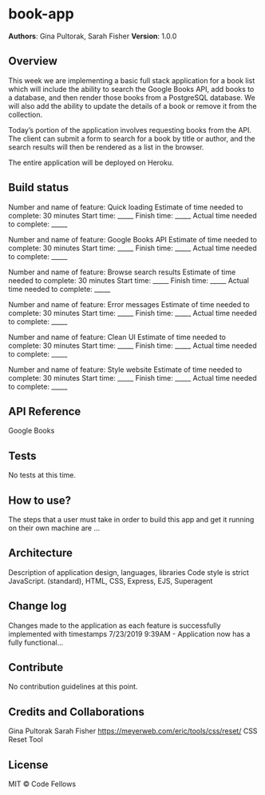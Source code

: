 # book-app

**Authors**: Gina Pultorak, Sarah Fisher
**Version**: 1.0.0

## Overview
This week we are implementing a basic full stack application for a book list which will include the ability to search the Google Books API, add books to a database, and then render those books from a PostgreSQL database. We will also add the ability to update the details of a book or remove it from the collection.

Today’s portion of the application involves requesting books from the API. The client can submit a form to search for a book by title or author, and the search results will then be rendered as a list in the browser.

The entire application will be deployed on Heroku.

## Build status
Number and name of feature: Quick loading
Estimate of time needed to complete: 30 minutes
Start time: _____
Finish time: _____
Actual time needed to complete: _____

Number and name of feature: Google Books API
Estimate of time needed to complete: 30 minutes
Start time: _____
Finish time: _____
Actual time needed to complete: _____

Number and name of feature: Browse search results
Estimate of time needed to complete: 30 minutes
Start time: _____
Finish time: _____
Actual time needed to complete: _____

Number and name of feature: Error messages
Estimate of time needed to complete: 30 minutes
Start time: _____
Finish time: _____
Actual time needed to complete: _____

Number and name of feature: Clean UI
Estimate of time needed to complete: 30 minutes
Start time: _____
Finish time: _____
Actual time needed to complete: _____

Number and name of feature: Style website
Estimate of time needed to complete: 30 minutes
Start time: _____
Finish time: _____
Actual time needed to complete: _____

## API Reference
Google Books

## Tests
No tests at this time. 

## How to use?
The steps that a user must take in order to build this app and get it running on their own machine are ...

## Architecture
Description of application design, languages, libraries
Code style is strict JavaScript. (standard), HTML, CSS, Express, EJS, Superagent

## Change log
Changes made to the application as each feature is successfully implemented with timestamps
7/23/2019 9:39AM - Application now has a fully functional...

## Contribute
No contribution guidelines at this point. 

## Credits and Collaborations
Gina Pultorak 
Sarah Fisher 
https://meyerweb.com/eric/tools/css/reset/ CSS Reset Tool

## License
MIT © Code Fellows
